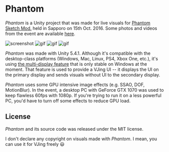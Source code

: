 Phantom
=======

*Phantom* is a Unity project that was made for live visuals for [Phantom Sketch Mod.][PSM] held in Sapporo on 15th Oct. 2016. Some photos and videos from the event are available [here][Album].

![screenshot](http://66.media.tumblr.com/30e0037ada2dd6d07ad6d25dfd220895/tumblr_of1bbsGMIj1qio469o3_320.png)
![gif](http://67.media.tumblr.com/cc33e37b3a67afdb543914a271a42e44/tumblr_oeu4kzqGEg1qio469o2_320.gif)
![gif](http://66.media.tumblr.com/b7d15c5b33b082a02a53cb3a73aa9b4e/tumblr_oern2pN2kX1qio469o1_320.gif)
![gif](http://67.media.tumblr.com/d4d3aef753c4c23c2cfd67c289d178d0/tumblr_oeq89sV7WN1qio469o1_320.gif)

*Phantom* was made with Unity 5.4.1. Although it's compatible with the desktop-class platforms (Windows, Mac, Linux, PS4, Xbox One, etc.), it's using [the multi-display feature][MultiDisplay] that is only stable on Windows at the moment. That feature is used to provide a VJing UI -- it displays the UI on the primary display and sends visuals without UI to the secondary display.

*Phantom* uses some GPU intensive image effects (e.g. SSAO, DOF, MotionBlur). In the event, a desktop PC with GeForce GTX 1070 was used to keep flawless 60fps with 1080p. If you're trying to run it on a less powerful PC, you'd have to turn off some effects to reduce GPU load.

License
-------

*Phantom* and its source code was released under the MIT license.

I don't declare any copyright on visuals made with *Phantom*. I mean, you can use it for VJing freely :smiley:

[PSM]: https://no-maps.jp/event/2016_int_psm
[Album]: http://radiumsoftware.tumblr.com/tagged/phantom
[MultiDisplay]: https://docs.unity3d.com/Manual/MultiDisplay.html
